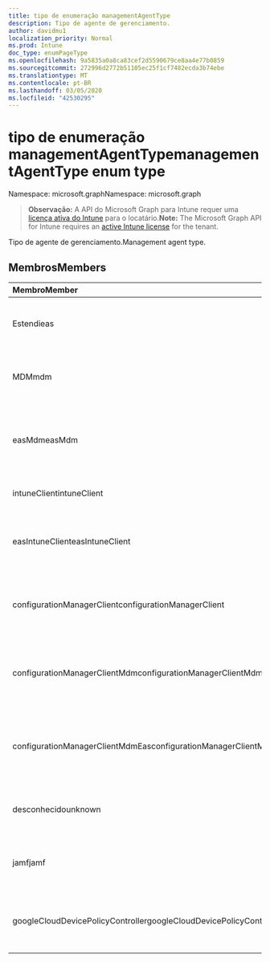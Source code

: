 ```yaml
---
title: tipo de enumeração managementAgentType
description: Tipo de agente de gerenciamento.
author: davidmu1
localization_priority: Normal
ms.prod: Intune
doc_type: enumPageType
ms.openlocfilehash: 9a5835a0a8ca83cef2d5590679ce8aa4e77b0859
ms.sourcegitcommit: 272996d2772b51105ec25f1cf7482ecda3b74ebe
ms.translationtype: MT
ms.contentlocale: pt-BR
ms.lasthandoff: 03/05/2020
ms.locfileid: "42530295"
---
```

# <a name="managementagenttype-enum-type"></a><span data-ttu-id="ef30a-103">tipo de enumeração managementAgentType</span><span class="sxs-lookup"><span data-stu-id="ef30a-103">managementAgentType enum type</span></span>

<span data-ttu-id="ef30a-104">Namespace: microsoft.graph</span><span class="sxs-lookup"><span data-stu-id="ef30a-104">Namespace: microsoft.graph</span></span>

> <span data-ttu-id="ef30a-105">**Observação:** A API do Microsoft Graph para Intune requer uma [licença ativa do Intune](https://go.microsoft.com/fwlink/?linkid=839381) para o locatário.</span><span class="sxs-lookup"><span data-stu-id="ef30a-105">**Note:** The Microsoft Graph API for Intune requires an [active Intune license](https://go.microsoft.com/fwlink/?linkid=839381) for the tenant.</span></span>

<span data-ttu-id="ef30a-106">Tipo de agente de gerenciamento.</span><span class="sxs-lookup"><span data-stu-id="ef30a-106">Management agent type.</span></span>

## <a name="members"></a><span data-ttu-id="ef30a-107">Membros</span><span class="sxs-lookup"><span data-stu-id="ef30a-107">Members</span></span>
|<span data-ttu-id="ef30a-108">Membro</span><span class="sxs-lookup"><span data-stu-id="ef30a-108">Member</span></span>|<span data-ttu-id="ef30a-109">Valor</span><span class="sxs-lookup"><span data-stu-id="ef30a-109">Value</span></span>|<span data-ttu-id="ef30a-110">Descrição</span><span class="sxs-lookup"><span data-stu-id="ef30a-110">Description</span></span>|
|:---|:---|:---|
|<span data-ttu-id="ef30a-111">Estendi</span><span class="sxs-lookup"><span data-stu-id="ef30a-111">eas</span></span>|<span data-ttu-id="ef30a-112">1 </span><span class="sxs-lookup"><span data-stu-id="ef30a-112">1</span></span>|<span data-ttu-id="ef30a-113">O dispositivo é gerenciado pelo Exchange Server.</span><span class="sxs-lookup"><span data-stu-id="ef30a-113">The device is managed by Exchange server.</span></span>|
|<span data-ttu-id="ef30a-114">MDM</span><span class="sxs-lookup"><span data-stu-id="ef30a-114">mdm</span></span>|<span data-ttu-id="ef30a-115">2 </span><span class="sxs-lookup"><span data-stu-id="ef30a-115">2</span></span>|<span data-ttu-id="ef30a-116">O dispositivo é gerenciado pelo MDM do Intune.</span><span class="sxs-lookup"><span data-stu-id="ef30a-116">The device is managed by Intune MDM.</span></span>|
|<span data-ttu-id="ef30a-117">easMdm</span><span class="sxs-lookup"><span data-stu-id="ef30a-117">easMdm</span></span>|<span data-ttu-id="ef30a-118">3 </span><span class="sxs-lookup"><span data-stu-id="ef30a-118">3</span></span>|<span data-ttu-id="ef30a-119">O dispositivo é gerenciado pelo Exchange Server e o MDM do Intune.</span><span class="sxs-lookup"><span data-stu-id="ef30a-119">The device is managed by both Exchange server and Intune MDM.</span></span>|
|<span data-ttu-id="ef30a-120">intuneClient</span><span class="sxs-lookup"><span data-stu-id="ef30a-120">intuneClient</span></span>|<span data-ttu-id="ef30a-121">4 </span><span class="sxs-lookup"><span data-stu-id="ef30a-121">4</span></span>|<span data-ttu-id="ef30a-122">Cliente do Intune gerenciado.</span><span class="sxs-lookup"><span data-stu-id="ef30a-122">Intune client managed.</span></span>|
|<span data-ttu-id="ef30a-123">easIntuneClient</span><span class="sxs-lookup"><span data-stu-id="ef30a-123">easIntuneClient</span></span>|<span data-ttu-id="ef30a-124">5 </span><span class="sxs-lookup"><span data-stu-id="ef30a-124">5</span></span>|<span data-ttu-id="ef30a-125">O dispositivo é ESTENDIdo e o cliente do Intune é gerenciado duas.</span><span class="sxs-lookup"><span data-stu-id="ef30a-125">The device is EAS and Intune client dual managed.</span></span>|
|<span data-ttu-id="ef30a-126">configurationManagerClient</span><span class="sxs-lookup"><span data-stu-id="ef30a-126">configurationManagerClient</span></span>|<span data-ttu-id="ef30a-127">8 </span><span class="sxs-lookup"><span data-stu-id="ef30a-127">8</span></span>|<span data-ttu-id="ef30a-128">O dispositivo é gerenciado pelo Configuration Manager.</span><span class="sxs-lookup"><span data-stu-id="ef30a-128">The device is managed by Configuration Manager.</span></span>|
|<span data-ttu-id="ef30a-129">configurationManagerClientMdm</span><span class="sxs-lookup"><span data-stu-id="ef30a-129">configurationManagerClientMdm</span></span>|<span data-ttu-id="ef30a-130">10 </span><span class="sxs-lookup"><span data-stu-id="ef30a-130">10</span></span>|<span data-ttu-id="ef30a-131">O dispositivo é gerenciado pelo Configuration Manager e pelo MDM.</span><span class="sxs-lookup"><span data-stu-id="ef30a-131">The device is managed by Configuration Manager and MDM.</span></span>|
|<span data-ttu-id="ef30a-132">configurationManagerClientMdmEas</span><span class="sxs-lookup"><span data-stu-id="ef30a-132">configurationManagerClientMdmEas</span></span>|<span data-ttu-id="ef30a-133">11 </span><span class="sxs-lookup"><span data-stu-id="ef30a-133">11</span></span>|<span data-ttu-id="ef30a-134">O dispositivo é gerenciado pelo Configuration Manager, MDM e EAS.</span><span class="sxs-lookup"><span data-stu-id="ef30a-134">The device is managed by Configuration Manager, MDM and Eas.</span></span>|
|<span data-ttu-id="ef30a-135">desconhecido</span><span class="sxs-lookup"><span data-stu-id="ef30a-135">unknown</span></span>|<span data-ttu-id="ef30a-136">16 </span><span class="sxs-lookup"><span data-stu-id="ef30a-136">16</span></span>|<span data-ttu-id="ef30a-137">Tipo de agente de gerenciamento desconhecido.</span><span class="sxs-lookup"><span data-stu-id="ef30a-137">Unknown management agent type.</span></span>|
|<span data-ttu-id="ef30a-138">jamf</span><span class="sxs-lookup"><span data-stu-id="ef30a-138">jamf</span></span>|<span data-ttu-id="ef30a-139">32</span><span class="sxs-lookup"><span data-stu-id="ef30a-139">32</span></span>|<span data-ttu-id="ef30a-140">Os atributos do dispositivo são buscados do JAMF.</span><span class="sxs-lookup"><span data-stu-id="ef30a-140">The device attributes are fetched from Jamf.</span></span>|
|<span data-ttu-id="ef30a-141">googleCloudDevicePolicyController</span><span class="sxs-lookup"><span data-stu-id="ef30a-141">googleCloudDevicePolicyController</span></span>|<span data-ttu-id="ef30a-142">64</span><span class="sxs-lookup"><span data-stu-id="ef30a-142">64</span></span>|<span data-ttu-id="ef30a-143">O dispositivo é gerenciado pelo CloudDPC do Google.</span><span class="sxs-lookup"><span data-stu-id="ef30a-143">The device is managed by Google's CloudDPC.</span></span>|




